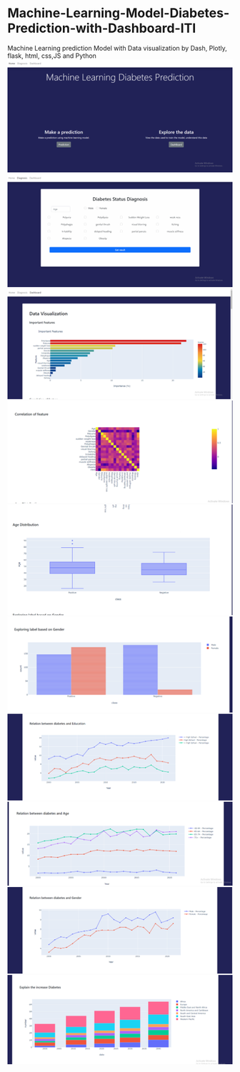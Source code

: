 # Machine-Learning-Model-Diabetes-Prediction-with-Dashboard-ITI
Machine Learning prediction Model with Data visualization by Dash, Plotly, flask, html, css,JS and Python 
![](Screen%20Shots/main_page.PNG)
![](Screen%20Shots/prediction_page.PNG)
![](Screen%20Shots/dashboard%201.PNG)
![](Screen%20Shots/dashboard%202.PNG)
![](Screen%20Shots/dashboard%203.PNG)
![](Screen%20Shots/dashboard%204.PNG)
![](Screen%20Shots/dashboard%205.PNG)
![](Screen%20Shots/dashboard%206.PNG)
![](Screen%20Shots/dashboard%207.PNG)
![](Screen%20Shots/dashboard%208.PNG)
